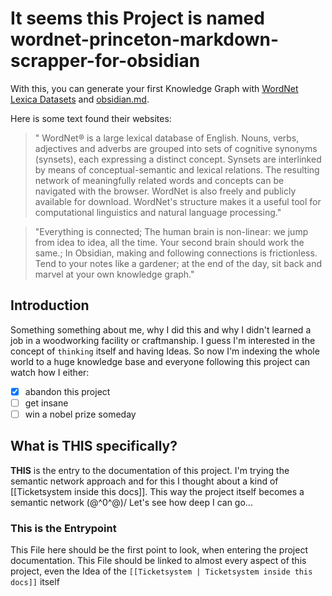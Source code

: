 # It seems this Project is named wordnet-princeton-markdown-scrapper-for-obsidian
With this, you can generate your first Knowledge Graph with [WordNet Lexica Datasets](https://wordnet.princeton.edu/) and [obsidian.md](https://obsidian.md/).

Here is some text found their websites:

> " WordNet® is a large lexical database of English. Nouns, verbs, adjectives and adverbs are grouped into sets of cognitive synonyms (synsets), each expressing a distinct concept. Synsets are interlinked by means of conceptual-semantic and lexical relations. The resulting network of meaningfully related words and concepts can be navigated with the browser. WordNet is also freely and publicly available for download. WordNet's structure makes it a useful tool for computational linguistics and natural language processing." 

> "Everything is connected; The human brain is non-linear: we jump from idea to idea, all the time. Your second brain should work the same.; In Obsidian, making and following connections is frictionless. Tend to your notes like a gardener; at the end of the day, sit back and marvel at your own knowledge graph."

## Introduction
Something something about me, why I did this and why I didn't learned a job in a woodworking facility or craftmanship.
I guess I'm interested in the concept of `thinking` itself and having Ideas.
So now I'm indexing the whole world to a huge knowledge base and everyone following this project can watch how I either:
- [x] abandon this project
- [ ] get insane
- [ ] win a nobel prize someday

## What is **THIS** specifically?
**THIS** is the entry to the documentation of this project. I'm trying the semantic network approach and for this I thought about a kind of [[Ticketsystem inside this docs]]. 
This way the project itself becomes a semantic network \(@^0^@)/ 
Let's see how deep I can go...

### This is the Entrypoint
This File here should be the first point to look, when entering the project documentation.
This File should be linked to almost every aspect of this project, even the Idea of the `[[Ticketsystem | Ticketsystem inside this docs]]` itself 

